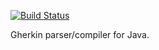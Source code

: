 [![Build Status](https://secure.travis-ci.org/cucumber/gherkin-java.svg)](http://travis-ci.org/cucumber/gherkin-java)

Gherkin parser/compiler for Java.
